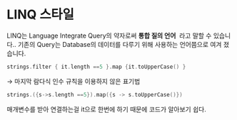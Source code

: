 # LINQ 스타일

LINQ는 Language Integrate Query의 약자로써 **통합 질의 언어**
 라고 말할 수 있습니다.. 기존의 Query는 Database의 데이터를 다루기 위해 사용하는 언어쯤으로 여겨 졌습니다.

```kotlin
strings.filter { it.length ==5 }.map {it.toUpperCase() }
```

→ 마지막 람다식 인수 규칙을 이용하지 않은 표기법

```kotlin
strings.({s->s.length ==5}).map({s -> s.toUpperCase()})
```

매개변수를 받아 연결하는걸 it으로 한번에 하기 때문에 코드가 알아보기 쉽다.